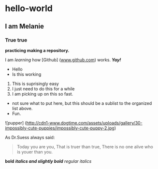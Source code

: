 # hello-world
## I am Melanie
### True true
**practicing making a repository.**

I am *learning* how [Github] (www.github.com) works. _**Yay!**_
* Hello
* Is this working

1. This is suprisingly easy
2. I just need to do this for a while
3. I am picking up on this so fast.
  * not sure what to put here, but this should be a sublist to the organized list above.
  * Fun.

![pupper] (http://cdn1-www.dogtime.com/assets/uploads/gallery/30-impossibly-cute-puppies/impossibly-cute-puppy-2.jpg)

As Dr.Suess always said:
>Today you are you,
> That is truer than true,
>  There is no one alive who is youer than you.


**bold**
***italics and slightly bold***
*regular italics*
